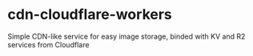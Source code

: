 # cdn-cloudflare-workers
Simple CDN-like service for easy image storage, binded with KV and R2 services from Cloudflare
